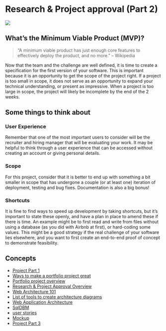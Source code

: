 # Research & Project approval (Part 2)

<img src="https://s3.amazonaws.com/alx-intranet.hbtn.io/uploads/medias/2019/9/7c257c6a8cd537400e72.png?X-Amz-Algorithm=AWS4-HMAC-SHA256&X-Amz-Credential=AKIARDDGGGOUSBVO6H7D%2F20221207%2Fus-east-1%2Fs3%2Faws4_request&X-Amz-Date=20221207T191137Z&X-Amz-Expires=86400&X-Amz-SignedHeaders=host&X-Amz-Signature=ac73a14918d1ce227884f55f5b3b58e9b0ca4cb744aa3effe51a727923ecbf35">

## What’s the Minimum Viable Product (MVP)?

> “A minimum viable product has just enough core features to effectively deploy the product, and no more.” – Wikipedia

Now that the team and the challenge are well defined, it is time to create a specification for the first version of your software. This is important because it is an opportunity to get the scope of the project right. If a project is too small in scope, it does not serve as an opportunity to expand your technical understanding, or present as impressive. When a project is too large in scope, the project will likely be incomplete by the end of the 2 weeks.
## Some things to think about
### User Experience

Remember that one of the most important users to consider will be the recruiter and hiring manager that will be evaluating your work. It may be helpful to think through a user experience that can be accessed without creating an account or giving personal details.
### Scope

For this project, consider that it is better to end up with something a bit smaller in scope that has undergone a couple (or at least one) iteration of deployment, testing and bug fixes. Documentation is also a big bonus!
### Shortcuts

It is fine to find ways to speed up development by taking shortcuts, but it’s important to state these openly, and have a plan in place to amend these if there is time. An example might be to first read and write from files without using a database (as you did with Airbnb at first), or hard-coding some values. This might be a good strategy if the real challenge of your software lies elsewhere, and you want to first create an end-to-end proof of concept to demonstrate feasibility.

## Concepts
- [Project Part 1](./Part%201.md)
- [Ways to make a portfolio project great](./proj-great.md)
- [Portfolio project overview](./overview.md)
- [Research & Project Approval Overview](./research_and_approval.md)
- [Web Architecture 101](https://medium.com/storyblocks-engineering/web-architecture-101-a3224e126947)
- [List of tools to create architecture diagrams](https://geekflare.com/create-application-architecture-diagram/)
- [Web Application Architecture](https://existek.com/blog/web-application-architecture/)
- [SqlDBM](https://sqldbm.com/Home/)
- [user stories](https://en.wikipedia.org/wiki/User_story)
- [Mockup](https://balsamiq.com/)
- [Project Part 3](./part3.md)